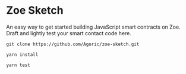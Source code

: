 # Zoe Sketch

An easy way to get started building JavaScript smart contracts on Zoe.
Draft and lightly test your smart contact code here.

`git clone https://github.com/Agoric/zoe-sketch.git`

`yarn install`

`yarn test`
